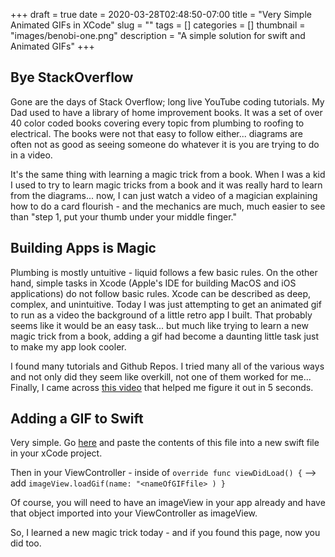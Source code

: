 +++ 
draft = true
date = 2020-03-28T02:48:50-07:00
title = "Very Simple Animated GIFs in XCode"
slug = "" 
tags = []
categories = []
thumbnail = "images/benobi-one.png"
description = "A simple solution for swift and Animated GIFs"
+++

## Bye StackOverflow

Gone are the days of Stack Overflow; long live YouTube coding tutorials. My Dad used to have a library of home improvement books. It was a set of over 40 color coded books covering every topic from plumbing to roofing to electrical. The books were not that easy to follow either... diagrams are often not as good as seeing someone do whatever it is you are trying to do in a video. 

It's the same thing with learning a magic trick from a book. When I was a kid I used to try to learn magic tricks from a book and it was really hard to learn from the diagrams... now, I can just watch a video of a magician explaining how to do a card flourish - and the mechanics are much, much easier to see than "step 1, put your thumb under your middle finger."

## Building Apps is Magic

Plumbing is mostly untuitive - liquid follows a few basic rules. On the other hand, simple tasks in Xcode (Apple's IDE for building MacOS and iOS applications) do not follow basic rules. Xcode can be described as deep, complex, and unintuitive. Today I was just attempting to get an animated gif to run as a video the background of a little retro app I built. That probably seems like it would be an easy task... but much like trying to learn a new magic trick from a book, adding a gif had become a daunting little task just to make my app look cooler.

I found many tutorials and Github Repos. I tried many all of the various ways and not only did they seem like overkill, not one of them worked for me... Finally, I came across [this video](https://www.youtube.com/watch?v=DqyU3vGo9mI) that helped me figure it out in 5 seconds. 

## Adding a GIF to Swift

Very simple. Go [here](https://github.com/swiftgif/SwiftGif/blob/master/SwiftGifCommon/UIImage%2BGif.swift) and paste the contents of this file into a new swift file in your xCode project.

Then in your ViewController - inside of  `override func viewDidLoad() {` -->  add `imageView.loadGif(name: "<nameOfGIFfile> ) }`

Of course, you will need to have an imageView in your app already and have that object imported into your ViewController as imageView.

So, I learned a new magic trick today - and if you found this page, now you did too. 